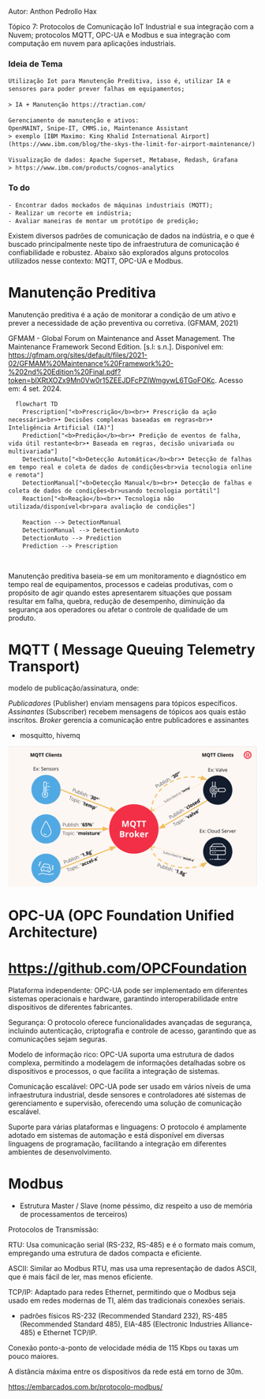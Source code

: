 Autor: Anthon Pedrollo Hax

Tópico 7: Protocolos de Comunicação IoT Industrial e sua integração com a Nuvem; protocolos MQTT, OPC-UA e Modbus e sua integração com computação em nuvem para aplicações industriais.


### Ideia de Tema
    Utilização Iot para Manutenção Preditiva, isso é, utilizar IA e sensores para poder prever falhas em equipamentos;

    > IA + Manutenção https://tractian.com/

    Gerenciamento de manutenção e ativos:
    OpenMAINT, Snipe-IT, CMMS.io, Maintenance Assistant
    > exemplo [IBM Maximo: King Khalid International Airport](https://www.ibm.com/blog/the-skys-the-limit-for-airport-maintenance/)

    Visualização de dados: Apache Superset, Metabase, Redash, Grafana
    > https://www.ibm.com/products/cognos-analytics

### To do
    - Encontrar dados mockados de máquinas industriais (MQTT);
    - Realizar um recorte em indústria;
    - Avaliar maneiras de montar um protótipo de predição;

Existem diversos padrões de comunicação de dados na indústria, e o que é buscado principalmente neste tipo de infraestrutura de comunicação é confiabilidade e robustez. Abaixo são explorados alguns protocolos utilizados nesse contexto: MQTT, OPC-UA e Modbus.

# Manutenção Preditiva

Manutenção preditiva é a ação de monitorar a condição de um ativo e prever a necessidade de ação preventiva ou corretiva. (GFMAM, 2021)

GFMAM -  Global Forum on Maintenance and Asset Management. The Maintenance Framework Second Edition. [s.l: s.n.]. Disponível em: <https://gfmam.org/sites/default/files/2021-02/GFMAM%20Maintenance%20Framework%20-%202nd%20Edition%20Final.pdf?token=blXRtXOZx9Mn0Vw0r15ZEEJDFcPZIWmgywL6TGoFOKc>. Acesso em: 4 set. 2024.

```mermaid
  flowchart TD
    Prescription["<b>Prescrição</b><br>• Prescrição da ação necessária<br>• Decisões complexas baseadas em regras<br>• Inteligência Artificial (IA)"]
    Prediction["<b>Predição</b><br>• Predição de eventos de falha, vida útil restante<br>• Baseada em regras, decisão univariada ou multivariada"]
    DetectionAuto["<b>Detecção Automática</b><br>• Detecção de falhas em tempo real e coleta de dados de condições<br>via tecnologia online e remota"]
    DetectionManual["<b>Detecção Manual</b><br>• Detecção de falhas e coleta de dados de condições<br>usando tecnologia portátil"]
    Reaction["<b>Reação</b><br>• Tecnologia não utilizada/disponível<br>para avaliação de condições"]

    Reaction --> DetectionManual
    DetectionManual --> DetectionAuto
    DetectionAuto --> Prediction
    Prediction --> Prescription

```

‌

Manutenção preditiva baseia-se em um monitoramento e diagnóstico em tempo
real de equipamentos, processos e cadeias produtivas, com o propósito de agir
quando estes apresentarem situações que possam resultar em falha, quebra,
redução de desempenho, diminuição da segurança aos operadores ou afetar o
controle de qualidade de um produto. 


# MQTT ( Message Queuing Telemetry Transport)

modelo de publicação/assinatura, onde:

*Publicadores* (Publisher) enviam mensagens para tópicos específicos.
*Assinantes* (Subscriber) recebem mensagens de tópicos aos quais estão inscritos.
*Broker* gerencia a comunicação entre publicadores e assinantes

- mosquitto, hivemq

[<img alt="MQTT" width="600px" src="MQTT_Diagram.png" />](https://www.twilio.com/en-us/blog/what-is-mqtt)


# OPC-UA (OPC Foundation Unified Architecture)

# <https://github.com/OPCFoundation>

Plataforma independente: OPC-UA pode ser implementado em diferentes sistemas operacionais e hardware, garantindo interoperabilidade entre dispositivos de diferentes fabricantes.

Segurança: O protocolo oferece funcionalidades avançadas de segurança, incluindo autenticação, criptografia e controle de acesso, garantindo que as comunicações sejam seguras.

Modelo de informação rico: OPC-UA suporta uma estrutura de dados complexa, permitindo a modelagem de informações detalhadas sobre os dispositivos e processos, o que facilita a integração de sistemas.

Comunicação escalável: OPC-UA pode ser usado em vários níveis de uma infraestrutura industrial, desde sensores e controladores até sistemas de gerenciamento e supervisão, oferecendo uma solução de comunicação escalável.

Suporte para várias plataformas e linguagens: O protocolo é amplamente adotado em sistemas de automação e está disponível em diversas linguagens de programação, facilitando a integração em diferentes ambientes de desenvolvimento.


# Modbus

- Estrutura Master / Slave (nome péssimo, diz respeito a uso de memória de processamentos de terceiros)

Protocolos de Transmissão:

 RTU: Usa comunicação serial (RS-232, RS-485) e é o formato mais comum, empregando uma estrutura de dados compacta e eficiente.


 ASCII: Similar ao Modbus RTU, mas usa uma representação de dados ASCII, que é mais fácil de ler, mas menos eficiente.


 TCP/IP: Adaptado para redes Ethernet, permitindo que o Modbus seja usado em redes modernas de TI, além das tradicionais conexões seriais.

- padrões físicos RS-232 (Recommended Standard 232), RS-485 (Recommended Standard 485), EIA-485 (Electronic Industries Alliance-485) e Ethernet TCP/IP.

Conexão ponto-a-ponto de velocidade média de 115 Kbps ou taxas um pouco maiores.

A distância máxima entre os dispositivos da rede está em torno de 30m.

<https://embarcados.com.br/protocolo-modbus/>
